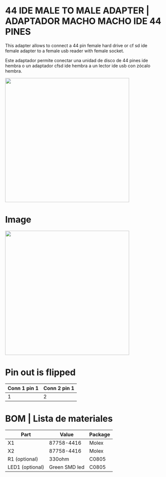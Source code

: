 # 44 IDE MALE TO MALE ADAPTER | ADAPTADOR MACHO MACHO IDE 44 PINES

This adapter allows to connect a 44 pin female hard drive or cf sd ide female adapter to a female usb reader with female socket.

Este adaptador permite conectar una unidad de disco de 44 pines ide hembra o un adaptador cfsd ide hembra a un lector ide usb con zócalo hembra.

<img src="https://github.com/arananet/44-ide-male-to-male/blob/master/images/USB2SATAIDE.B.jpg?raw=true" width="400">


# Image

<img src="https://github.com/arananet/44-ide-male-to-male/blob/master/images/adaptador.png?raw=true" width="400">

# Pin out is flipped

| Conn 1 pin 1 | Conn 2 pin 1 | 
| -------------| -------------|
| 1            | 2            |


# BOM | Lista de materiales

| Part            | Value                   | Package                        |
| --------------- | ----------------------- | ------------------------------ |      
|  X1             | 87758-4416              | Molex                          |
|  X2             | 87758-4416              | Molex                          |
|  R1 (optional)  | 330ohm                  | C0805                          |
|  LED1 (optional)| Green SMD led           | C0805                          |

